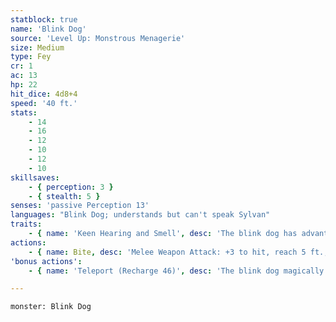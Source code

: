 ```yaml
---
statblock: true
name: 'Blink Dog'
source: 'Level Up: Monstrous Menagerie'
size: Medium
type: Fey
cr: 1
ac: 13
hp: 22
hit_dice: 4d8+4
speed: '40 ft.'
stats:
    - 14
    - 16
    - 12
    - 10
    - 12
    - 10
skillsaves:
    - { perception: 3 }
    - { stealth: 5 }
senses: 'passive Perception 13'
languages: "Blink Dog; understands but can't speak Sylvan"
traits:
    - { name: 'Keen Hearing and Smell', desc: 'The blink dog has advantage on Perception checks that rely on hearing and smell.' }
actions:
    - { name: Bite, desc: 'Melee Weapon Attack: +3 to hit, reach 5 ft., one target. Hit: 5 (1d6+2) piercing damage.' }
'bonus actions':
    - { name: 'Teleport (Recharge 46)', desc: 'The blink dog magically teleports up to 40 feet to an unoccupied space it can see.' }

---
```

```statblock
monster: Blink Dog
```
